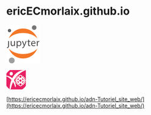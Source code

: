 # ericECmorlaix.github.io

[![Logo Jupyter](./img/Jupyter_logo.svg "Voir mes Blocs Notes Jupyter")](https://ericecmorlaix.github.io/bn/)

[![Logo ADN](./img/LogoIO-small_pink.png "Atelier du Numérique")](https://ericecmorlaix.github.io/adn-Tutoriel_site_web/)

[https://ericecmorlaix.github.io/adn-Tutoriel_site_web/](https://ericecmorlaix.github.io/adn-Tutoriel_site_web/)
